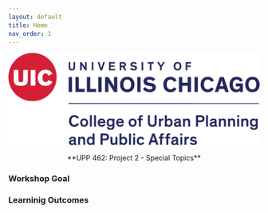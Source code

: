 ```yaml
---
layout: default
title: Home
nav_order: 1
---
```


![UIC Logo](/img/uic_logo.PNG) 

<p align="center">
**UPP 462: Project 2 - Special Topics**

### **Workshop Goal**

### **Learninig Outcomes**

  </p>
